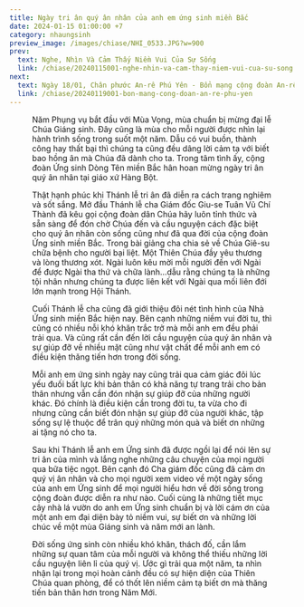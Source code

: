 ```yaml
---
title: Ngày tri ân quý ân nhân của anh em ứng sinh miền Bắc
date: 2024-01-15 01:00:00 +7
category: nhaungsinh
preview_image: /images/chiase/NHI_0533.JPG?w=900
prev:
  text: Nghe, Nhìn Và Cảm Thấy Niềm Vui Của Sự Sống
  link: /chiase/20240115001-nghe-nhin-va-cam-thay-niem-vui-cua-su-song
next:
  text: Ngày 18/01, Chân phước An-rê Phú Yên - Bổn mạng cộng đoàn An-rê
  link: /chiase/20240119001-bon-mang-cong-doan-an-re-phu-yen
---
```


<Figure 
    src="/images/chiase/NHI_0533.JPG?w=900"
    caption="Cha Giám đốc Giu-se Vũ Chí Thành."
/>

Năm Phụng vụ bắt đầu với Mùa Vọng, mùa chuẩn bị mừng đại lễ Chúa Giáng sinh. Đây cũng là mùa cho mỗi người được nhìn lại hành trình sống trong suốt một năm. Dẫu có vui buồn, thành công hay thất bại thì chúng ta cũng đều dâng lời cảm tạ với biết bao hồng ân mà Chúa đã dành cho ta. Trong tâm tình ấy, cộng đoàn Ứng sinh Dòng Tên miền Bắc hân hoan mừng ngày tri ân quý ân nhân tại giáo xứ Hàng Bột.

Thật hạnh phúc khi Thánh lễ tri ân đã diễn ra cách trang nghiêm và sốt sắng. Mở đầu Thánh lễ cha Giám đốc Giu-se Tuân Vũ Chí Thành đã kêu gọi cộng đoàn dân Chúa hãy luôn tỉnh thức và sẵn sàng để đón chờ Chúa đến và cầu nguyện cách đặc biệt cho quý ân nhân còn sống cũng như đã qua đời của cộng đoàn Ứng sinh miền Bắc. Trong bài giảng cha chia sẻ về Chúa Giê-su chữa bệnh cho người bại liệt. Một Thiên Chúa đầy yêu thương và lòng thương xót. Ngài luôn kêu mời mỗi người đến với Ngài để được Ngài tha thứ và chữa lành…dẫu rằng chúng ta là những tội nhân nhưng chúng ta được liên kết với Ngài qua mối liên đới lớn mạnh trong Hội Thánh.

Cuối Thánh lễ cha cũng đã giới thiệu đôi nét tình hình của Nhà Ứng sinh miền Bắc hiện nay. Bên cạnh những niềm vui đời tu, thì cũng có nhiều nỗi khó khăn trắc trở mà mỗi anh em đều phải trải qua. Và cũng rất cần đến lời cầu nguyện của quý ân nhân và sự giúp đỡ về nhiều mặt cũng như vật chất để mỗi anh em có điều kiện thăng tiến hơn trong đời sống.

Mỗi anh em ứng sinh ngày nay cũng trải qua cảm giác đôi lúc yếu đuối bất lực khi bản thân có khả năng tự trang trải cho bản thân nhưng vẫn cần đón nhận sự giúp đỡ của những người khác. Đó chính là điều kiện cần trong đời tu, ta vừa cho đi nhưng cũng cần biết đón nhận sự giúp đỡ của người khác, tập sống sự lệ thuộc để trân quý những món quà và biết ơn những ai tặng nó cho ta.

Sau khi Thánh lễ anh em Ứng sinh đã được ngồi lại để nói lên sự tri ân của mình và lắng nghe những câu chuyện của mọi người qua bữa tiệc ngọt. Bên cạnh đó Cha giám đốc cũng đã cảm ơn quý vị ân nhân và cho mọi người xem video về một ngày sống của anh em Ứng sinh để mọi người hiểu hơn về đời sống trong cộng đoàn được diễn ra như nào. Cuối cùng là những tiết mục cây nhà lá vườn do anh em Ứng sinh chuẩn bị và lời cám ơn của một anh em đại diện bày tỏ niềm vui, sự biết ơn và những lời chúc về một mùa Giáng sinh và năm mới an lành.

Đời sống ứng sinh còn nhiều khó khăn, thách đố, cần lắm những sự quan tâm của mỗi người và không thể thiếu những lời cầu nguyện liên lỉ của quý vị. Ước gì trải qua một năm, ta nhìn nhận lại trong mọi hoàn cảnh đều có sự hiện diện của Thiên Chúa quan phòng, để có thốt lên niềm cảm tạ biết ơn mà thăng tiến bản thân hơn trong Năm Mới.